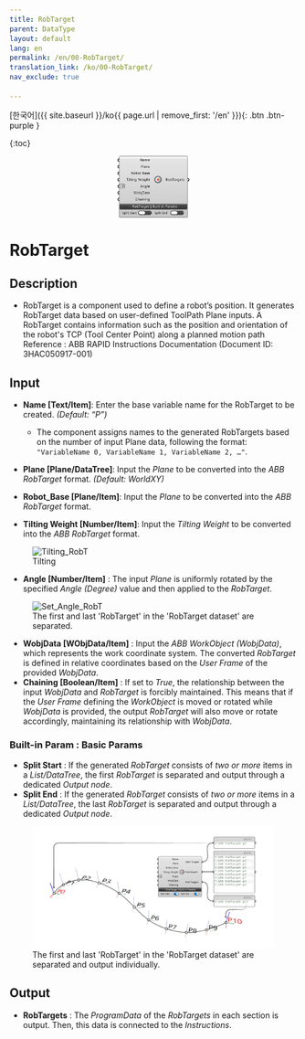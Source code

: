 ```yaml
---
title: RobTarget
parent: DataType
layout: default
lang: en
permalink: /en/00-RobTarget/
translation_link: /ko/00-RobTarget/
nav_exclude: true

---
```


<!-- [English]({{ site.baseurl }}/en{{ page.url | remove_first: '/ko' }}){: .btn .btn-purple } -->
[한국어]({{ site.baseurl }}/ko{{ page.url | remove_first: '/en' }}){: .btn .btn-purple }

{:toc}

<p align="center">  <img src="/assets/images/01_robtarget.png" align="center" width="25%"></p>

# RobTarget

## Description

* RobTarget is a component used to define a robot’s position. It generates RobTarget data based on user-defined ToolPath Plane inputs.
A RobTarget contains information such as the position and orientation of the robot's TCP (Tool Center Point) along a planned motion path<br> 
Reference : ABB RAPID Instructions Documentation (Document ID: 3HAC050917-001)

## Input

* **Name [Text/Item]**: Enter the base variable name for the RobTarget to be created. *(Default: “P”)*  
  - The component assigns names to the generated RobTargets based on the number of input Plane data, following the format: `"VariableName 0, VariableName 1, VariableName 2, …"`.

* **Plane [Plane/DataTree]**: Input the *Plane* to be converted into the *ABB RobTarget* format. *(Default: WorldXY)*  

* **Robot_Base [Plane/Item]**: Input the *Plane* to be converted into the *ABB RobTarget* format.  

* **Tilting Weight [Number/Item]**: Input the *Tilting Weight* to be converted into the *ABB RobTarget* format.

<figure>
  <img src="/assets/images/DataTypes/RobTarget/TiltingWeight_RobT.gif" alt="Tilting_RobT">
  <figcaption> Tilting</figcaption>
</figure>

* **Angle [Number/Item]** : The input *Plane* is uniformly rotated by the specified *Angle (Degree)* value and then applied to the *RobTarget*.
<figure>
  <img src="/assets/images/DataTypes/RobTarget/Set_Angle_RobT.gif" alt="Set_Angle_RobT">
  <figcaption> The first and last 'RobTarget' in the 'RobTarget dataset' are separated.</figcaption>
</figure>

* **WobjData [WObjData/Item]** : Input the *ABB WorkObject (WobjData)*, which represents the work coordinate system. The converted *RobTarget* is defined in relative coordinates based on the *User Frame* of the provided *WobjData*.
* **Chaining [Boolean/Item]** : If set to *True*, the relationship between the input *WobjData* and *RobTarget* is forcibly maintained. This means that if the *User Frame* defining the *WorkObject* is moved or rotated while *WobjData* is provided, the output *RobTarget* will also move or rotate accordingly, maintaining its relationship with *WobjData*.

### Built-in Param : Basic Params​
* **Split Start** : If the generated *RobTarget* consists of *two or more* items in a *List/DataTree*, the first *RobTarget* is separated and output through a dedicated *Output node*.
* **Split End** : If the generated *RobTarget* consists of *two or more* items in a *List/DataTree*, the last *RobTarget* is separated and output through a dedicated *Output node*.

<figure>
  <img src="/assets/images/DataTypes/RobTarget/split Robtargets_exam.png" alt="split_RobT">
  <figcaption>The first and last 'RobTarget' in the 'RobTarget dataset' are separated and output individually.</figcaption>
</figure>


## Output

* **RobTargets** : The *ProgramData* of the *RobTargets* in each section is output. Then, this data is connected to the *Instructions*.
<br>
